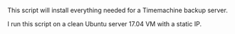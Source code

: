 This script will install everything needed for a Timemachine backup server.

I run this script on a clean Ubuntu server 17.04 VM with a static IP.
